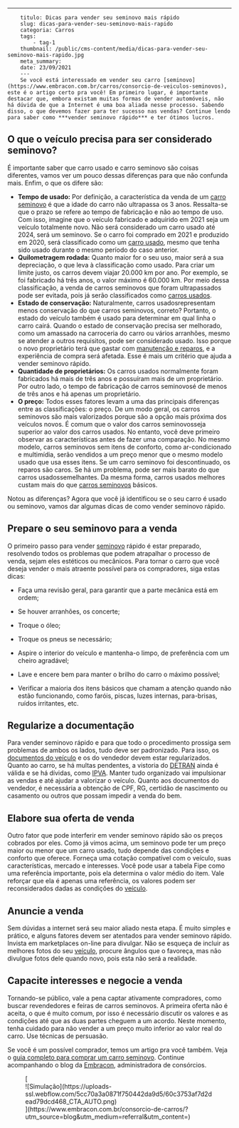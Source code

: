 ---
        titulo: Dicas para vender seu seminovo mais rápido
        slug: dicas-para-vender-seu-seminovo-mais-rapido
        categoria: Carros
        tags:
            - tag-1
        thumbnail: /public/cms-content/media/dicas-para-vender-seu-seminovo-mais-rapido.jpg
        meta_summary: 
        date: 23/09/2021
        ---
        Se você está interessado em vender seu carro [seminovo](https://www.embracon.com.br/carros/consorcio-de-veiculos-seminovos), este é o artigo certo pra você! Em primeiro lugar, é importante destacar que, embora existam muitas formas de vender automóveis, não há dúvida de que a Internet é uma boa aliada nesse processo. Sabendo disso, o que devemos fazer para ter sucesso nas vendas? Continue lendo para saber como ***vender seminovo rápido*** e ter ótimos lucros.

O que o veículo precisa para ser considerado seminovo? 
-------------------------------------------------------

É importante saber que carro usado e carro seminovo são coisas diferentes, vamos ver um pouco dessas diferenças para que não confunda mais. Enfim, o que os difere são:

- **Tempo de usado:** Por definição, a característica da venda de um [carro seminovo](https://www.embracon.com.br/blog/carro-novo-ou-seminovo-saiba-qual-e-mais-vantajoso-no-cenario-atual) ​​é que a idade do carro não ultrapassa os 3 anos. Ressalta-se que o prazo se refere ao tempo de fabricação e não ao tempo de uso. Com isso, imagine que o veículo fabricado e adquirido em 2021 seja um veículo totalmente novo. Não será considerado um carro usado até 2024, será um seminovo. Se o carro foi comprado em 2021 e produzido em 2020, será classificado como um [carro usado](https://www.embracon.com.br/blog/comprar-carro-usado-com-a-carta-de-credito-do-consorcio), mesmo que tenha sido usado durante o mesmo período do caso anterior.
- **Quilometragem rodada:** Quanto maior for o seu uso, maior será a sua depreciação, o que leva à classificação como usado. Para criar um limite justo, os carros devem viajar 20.000 km por ano. Por exemplo, se foi fabricado há três anos, o valor máximo é 60.000 km. Por meio dessa classificação, a venda de carros seminovos que foram ultrapassados ​​pode ser evitada, pois já serão classificados como [carros usados](https://www.embracon.com.br/blog/os-cuidados-que-voce-precisa-ter-na-compra-de-um-carro-usado).
- **Estado de conservação:** Naturalmente, carros usados ​​representam menos conservação do que carros seminovos, correto? Portanto, o estado do veículo também é usado para determinar em qual linha o carro cairá. Quando o estado de conservação precisa ser melhorado, como um amassado na carroceria do carro ou vários arranhões, mesmo se atender a outros requisitos, pode ser considerado usado. Isso porque o novo proprietário terá que gastar com [manutenção e reparos](https://www.embracon.com.br/blog/manutencao-preventiva-vale-a-pena-investir), e a experiência de compra será afetada. Esse é mais um critério que ajuda a vender seminovo rápido.
- **Quantidade de proprietários:** Os carros usados normalmente foram fabricados há mais de três anos e possuíram mais de um proprietário. Por outro lado, o tempo de fabricação de carros seminovos ​​é de menos de três anos e há apenas um proprietário.
- **O preço:** Todos esses fatores levam a uma das principais diferenças entre as classificações: o preço. De um modo geral, os carros seminovos ​​são mais valorizados porque são a opção mais próxima dos veículos novos. É comum que o valor dos carros seminovos ​​seja superior ao valor dos carros usados. No entanto, você deve primeiro observar as características antes de fazer uma comparação. No mesmo modelo, carros seminovos ​​sem itens de conforto, como ar-condicionado e multimídia, serão vendidos a um preço menor que o mesmo modelo usado que usa esses itens. Se um carro seminovo foi descontinuado, os reparos são caros. Se há um problema, pode ser mais barato do que carros usados ​​semelhantes. Da mesma forma, carros usados ​​melhores custam mais do que [carros seminovos](https://www.embracon.com.br/blog/carro-seminovo-guia-completo-para-comprar) ​​básicos.

Notou as diferenças? Agora que você já identificou se o seu carro é usado ou seminovo, vamos dar algumas dicas de como vender seminovo rápido.

Prepare o seu seminovo para a venda 
------------------------------------

O primeiro passo para vender [seminovo](https://www.embracon.com.br/blog/carro-zero-ou-seminovo) rápido ​​é estar preparado, resolvendo todos os problemas que podem atrapalhar o processo de venda, sejam eles estéticos ou mecânicos. Para tornar o carro que você deseja vender o mais atraente possível para os compradores, siga estas dicas:

- Faça uma revisão geral, para garantir que a parte mecânica está em ordem;
- Se houver arranhões, os concerte;
- Troque o óleo;
- Troque os pneus se necessário;

- Aspire o interior do veículo e mantenha-o limpo, de preferência com um cheiro agradável;
- Lave e encere bem para manter o brilho do carro o máximo possível;
- Verificar a maioria dos itens básicos que chamam a atenção quando não estão funcionando, como faróis, piscas, luzes internas, para-brisas, ruídos irritantes, etc.

Regularize a documentação 
--------------------------

Para vender seminovo rápido e para que todo o procedimento prossiga sem problemas de ambos os lados, tudo deve ser padronizado. Para isso, os [documentos do veículo](https://www.embracon.com.br/blog/transferencia-de-veiculo-como-funciona) e os do vendedor devem estar regularizados. Quanto ao carro, se há multas pendentes, a vistoria do [DETRAN](https://www.detran.sp.gov.br/wps/portal/portaldetran/cidadao/home/!ut/p/z1/jdBdi4JQEAbgX-Ot8-qROHZ3-tK1Fbdi085NWNhRUE-orX-_aGNhoaS5m-F5Z2BIUkKyTn8KlXaFrtPy1u_kaB-sMPV9bn9Ga8_FioeRZ29sIGQU3wFelADJd_IDQA6vj0neCXOwcSeWAJ9vFxB8zRbWPLKxxAP8nfCs2RTCdZzwI1gyuOwBBo4EJFWpD7__EPWBcUWyyU5ZkzXmpbmN8647t2MDBvq-N5XWqszMo64MPIvkuu0o-S_pXH0nKL6qmLfiCmRqh2E!/dz/d5/L2dBISEvZ0FBIS9nQSEh/) ainda é válida e se há dívidas, como [IPVA](https://www.ipva.fazenda.sp.gov.br/IPVANET_Consulta/Consulta.aspx). Manter tudo organizado vai impulsionar as vendas e até ajudar a valorizar o veículo. Quanto aos documentos do vendedor, é necessária a obtenção de CPF, RG, certidão de nascimento ou casamento ou outros que possam impedir a venda do bem.

Elabore sua oferta de venda 
----------------------------

Outro fator que pode interferir em vender seminovo rápido são os preços cobrados por eles. Como já vimos acima, um seminovo pode ter um preço maior ou menor que um carro usado, tudo depende das condições e conforto que oferece. Forneça uma cotação compatível com o veículo, suas características, mercado e interesses. Você pode usar a tabela Fipe como uma referência importante, pois ela determina o valor médio do item. Vale reforçar que ela é apenas uma referência, os valores podem ser reconsiderados dadas as condições do [veículo](https://www.embracon.com.br/blog/guia-para-consorcio-de-automoveis-de-a-a-z).

Anuncie a venda 
----------------

Sem dúvidas a internet será seu maior aliado nesta etapa. É muito simples e prático, e alguns fatores devem ser atentados para vender seminovo rápido. Invista em marketplaces on-line para divulgar. Não se esqueça de incluir as melhores fotos do seu [veículo](https://www.embracon.com.br/blog/8-detalhes-para-prestar-atencao-na-hora-de-comprar-um-carro), procure ângulos que o favoreça, mas não divulgue fotos dele quando novo, pois esta não será a realidade.

Capacite interesses e negocie a venda 
--------------------------------------

Tornando-se público, vale a pena captar ativamente compradores, como buscar revendedores e feiras de carros seminovos. A primeira oferta não é aceita, o que é muito comum, por isso é necessário discutir os valores e as condições até que as duas partes cheguem a um acordo. Neste momento, tenha cuidado para não vender a um preço muito inferior ao valor real do carro. Use técnicas de persuasão.

Se você é um possível comprador, temos um artigo pra você também. Veja o [guia completo para comprar um carro seminovo](https://www.embracon.com.br/blog/carro-seminovo-guia-completo-para-comprar). Continue acompanhando o blog da [Embracon](https://www.embracon.com.br/a-embracon), administradora de consórcios.

<figure class="w-richtext-figure-type-image w-richtext-align-center">[<div>![Simulação](https://uploads-ssl.webflow.com/5cc70a3a0871f750442da9d5/60c3753af7d2dead79dcd468_CTA_AUTO.png)</div>](https://www.embracon.com.br/consorcio-de-carros/?utm_source=blog&utm_medium=referral&utm_content=)</figure>
        
